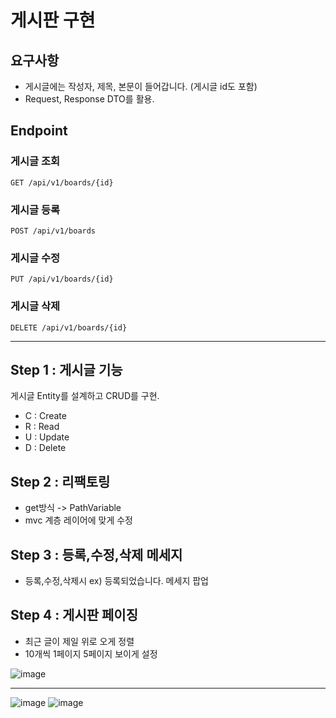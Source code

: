 # 게시판 구현

## 요구사항

+ 게시글에는 작성자, 제목, 본문이 들어갑니다. (게시글 id도 포함)
+ Request, Response DTO를 활용.
## Endpoint

### 게시글 조회

`GET /api/v1/boards/{id}`

### 게시글 등록

`POST /api/v1/boards`

### 게시글 수정

`PUT /api/v1/boards/{id}`

### 게시글 삭제

`DELETE /api/v1/boards/{id}`

---

## Step 1 : 게시글 기능

게시글 Entity를 설계하고 CRUD를 구현.
- C : Create
- R : Read
- U : Update
- D : Delete

## Step 2 : 리팩토링
- get방식 -> PathVariable
- mvc 계층 레이어에 맞게 수정

## Step 3 : 등록,수정,삭제 메세지
- 등록,수정,삭제시 ex) 등록되었습니다. 메세지 팝업

## Step 4 : 게시판 페이징
- 최근 글이 제일 위로 오게 정렬
- 10개씩 1페이지 5페이지 보이게 설정

![image](https://user-images.githubusercontent.com/58171107/206862222-845d1edf-c627-445b-9c34-c58c998a5f4d.png)

---

![image](https://user-images.githubusercontent.com/58171107/206861857-b11b04fc-c71a-4c06-a930-6005eaacaf8d.png)
![image](https://user-images.githubusercontent.com/58171107/206861869-cad2d17f-f6f0-477f-96b9-d8170d07a716.png)








